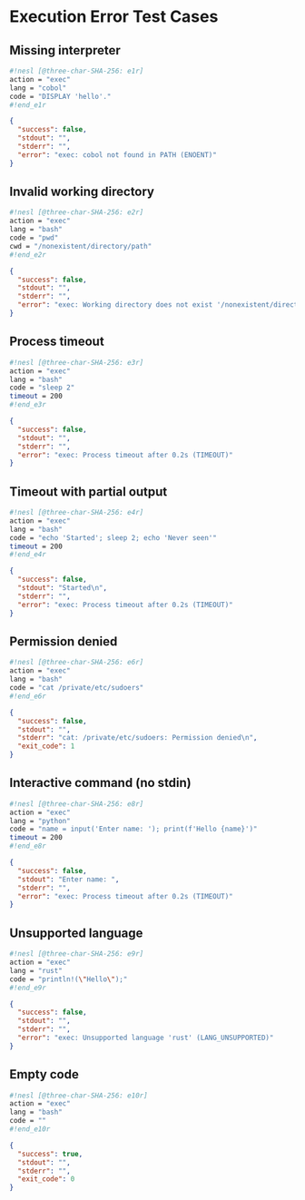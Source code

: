 # Execution Error Test Cases

## Missing interpreter
```sh nesl
#!nesl [@three-char-SHA-256: e1r]
action = "exec"
lang = "cobol"
code = "DISPLAY 'hello'."
#!end_e1r
```

```json
{
  "success": false,
  "stdout": "",
  "stderr": "",
  "error": "exec: cobol not found in PATH (ENOENT)"
}
```

## Invalid working directory
```sh nesl
#!nesl [@three-char-SHA-256: e2r]
action = "exec"
lang = "bash"
code = "pwd"
cwd = "/nonexistent/directory/path"
#!end_e2r
```

```json
{
  "success": false,
  "stdout": "",
  "stderr": "",
  "error": "exec: Working directory does not exist '/nonexistent/directory/path' (ENOENT)"
}
```

## Process timeout
```sh nesl
#!nesl [@three-char-SHA-256: e3r]
action = "exec"
lang = "bash"
code = "sleep 2"
timeout = 200
#!end_e3r
```

```json
{
  "success": false,
  "stdout": "",
  "stderr": "",
  "error": "exec: Process timeout after 0.2s (TIMEOUT)"
}
```

## Timeout with partial output
```sh nesl
#!nesl [@three-char-SHA-256: e4r]
action = "exec"
lang = "bash"
code = "echo 'Started'; sleep 2; echo 'Never seen'"
timeout = 200
#!end_e4r
```

```json
{
  "success": false,
  "stdout": "Started\n",
  "stderr": "",
  "error": "exec: Process timeout after 0.2s (TIMEOUT)"
}
```
<!-- 
## Large output truncation
```sh nesl
#!nesl [@three-char-SHA-256: e5r]
action = "exec"
lang = "bash"
code = "for i in {1..100000}; do echo 'Line '$i': This is a very long line of output that will eventually exceed our size limit'; done"
#!end_e5r
```

```json
{
  "success": true,
  "stdout": "Line 1: This is a very long...[truncated - 1MB limit]...Line 9999: This is a very long",
  "stderr": "",
  "exit_code": 0
}
``` -->

## Permission denied
```sh nesl
#!nesl [@three-char-SHA-256: e6r]
action = "exec"
lang = "bash"
code = "cat /private/etc/sudoers"
#!end_e6r
```

```json
{
  "success": false,
  "stdout": "",
  "stderr": "cat: /private/etc/sudoers: Permission denied\n",
  "exit_code": 1
}
```
<!-- 
## Memory allocation failure
```sh nesl
#!nesl [@three-char-SHA-256: e7r]
action = "exec"
lang = "python"
code = "a = [0] * (10**10)"
#!end_e7r
```

```json
{
  "success": false,
  "stdout": "",
  "stderr": "MemoryError\n",
  "exit_code": 1
}
``` -->

## Interactive command (no stdin)
```sh nesl
#!nesl [@three-char-SHA-256: e8r]
action = "exec"
lang = "python"
code = "name = input('Enter name: '); print(f'Hello {name}')"
timeout = 200
#!end_e8r
```

```json
{
  "success": false,
  "stdout": "Enter name: ",
  "stderr": "",
  "error": "exec: Process timeout after 0.2s (TIMEOUT)"
}
```

## Unsupported language
```sh nesl
#!nesl [@three-char-SHA-256: e9r]
action = "exec"
lang = "rust"
code = "println!(\"Hello\");"
#!end_e9r
```

```json
{
  "success": false,
  "stdout": "",
  "stderr": "",
  "error": "exec: Unsupported language 'rust' (LANG_UNSUPPORTED)"
}
```

## Empty code
```sh nesl
#!nesl [@three-char-SHA-256: e10r]
action = "exec"
lang = "bash"
code = ""
#!end_e10r
```

```json
{
  "success": true,
  "stdout": "",
  "stderr": "",
  "exit_code": 0
}
```